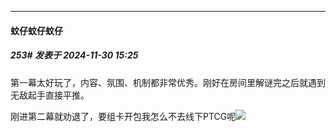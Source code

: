 ﻿
*****

####  蚊仔蚊仔蚊仔  
##### 253#       发表于 2024-11-30 15:25

第一幕太好玩了，内容、氛围、机制都非常优秀。刚好在房间里解谜完之后就遇到无敌起手直接平推。

刚进第二幕就劝退了，要组卡开包我怎么不去线下PTCG呢<img src="https://static.saraba1st.com/image/smiley/face2017/072.png" referrerpolicy="no-referrer">


